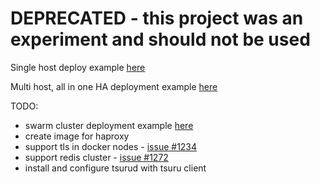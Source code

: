 # DEPRECATED - this project was an experiment and should not be used

Single host deploy example [here](doc/single_host_deploy.md)

Multi host, all in one HA deployment example [here](doc/multi_host_deploy.md)

TODO:

* swarm cluster deployment example [here](doc/swarm_cluster_deploy.md)
* create image for haproxy
* support tls in docker nodes - [issue #1234](https://github.com/tsuru/tsuru/issues/1234)
* support redis cluster - [issue #1272](https://github.com/tsuru/tsuru/issues/1272)
* install and configure tsurud with tsuru client
